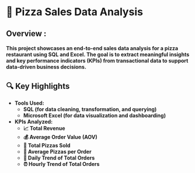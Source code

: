 # 🍕 Pizza Sales Data Analysis
##  Overview :
#### This project showcases an end-to-end sales data analysis for a pizza restaurant using SQL and Excel. The goal is to extract meaningful insights and key performance indicators (KPIs) from transactional data to support data-driven business decisions.
## 🔍 Key Highlights
- **Tools Used:**
  - **SQL (for data cleaning, transformation, and querying)**
  - **Microsoft Excel (for data visualization and dashboarding)**
- **KPIs Analyzed:**
  - **📈 Total Revenue**
  - **💰 Average Order Value (AOV)**
  - **🍕 Total Pizzas Sold**
  - **🧾 Average Pizzas per Order**
  - **📅 Daily Trend of Total Orders**
  - **⏰ Hourly Trend of Total Orders**  
